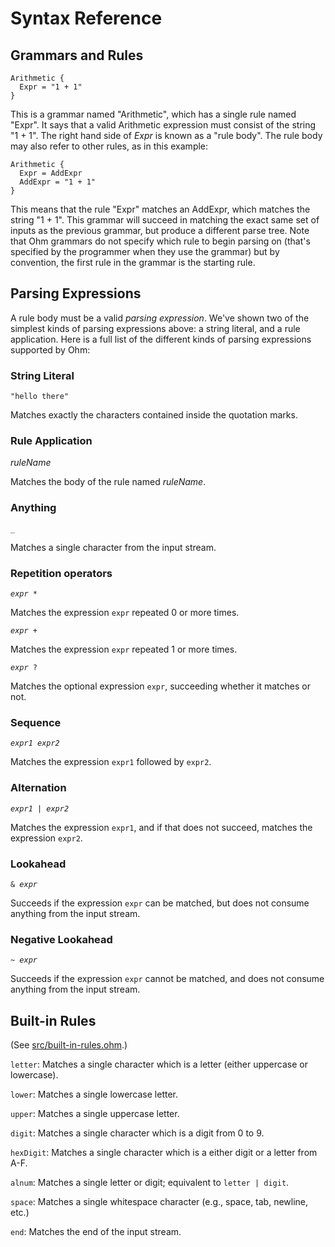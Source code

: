 # Syntax Reference

## Grammars and Rules

```
Arithmetic {
  Expr = "1 + 1"
}
```

This is a grammar named "Arithmetic", which has a single rule named "Expr". It says that a valid Arithmetic expression must consist of the string "1 + 1". The right hand side of _Expr_ is known as a "rule body". The rule body may also refer to other rules, as in this example:

```
Arithmetic {
  Expr = AddExpr
  AddExpr = "1 + 1"
}
```

This means that the rule "Expr" matches an AddExpr, which matches the string "1 + 1". This grammar will succeed in matching the exact same set of inputs as the previous grammar, but produce a different parse tree. Note that Ohm grammars do not specify which rule to begin parsing on (that's specified by the programmer when they use the grammar) but by convention, the first rule in the grammar is the starting rule.

## Parsing Expressions

A rule body must be a valid _parsing expression_. We've shown two of the simplest kinds of parsing expressions above: a string literal, and a rule application. Here is a full list of the different kinds of parsing expressions supported by Ohm:

### String Literal

`"hello there"`

Matches exactly the characters contained inside the quotation marks.

### Rule Application

_ruleName_

Matches the body of the rule named _ruleName_.

### Anything

`_`

Matches a single character from the input stream.

### Repetition operators

<code><i>expr</i> *</code>

Matches the expression `expr` repeated 0 or more times.

<code><i>expr</i> +</code>

Matches the expression `expr` repeated 1 or more times.

<code><i>expr</i> ?</code>

Matches the optional expression `expr`, succeeding whether it matches or not.

### Sequence

<code><i>expr1</i> <i>expr2</i></code>

Matches the expression `expr1` followed by `expr2`.

### Alternation

<code><i>expr1</i> | <i>expr2</i></code>

Matches the expression `expr1`, and if that does not succeed, matches the expression `expr2`.

### Lookahead

<code>& <i>expr</i></code>

Succeeds if the expression `expr` can be matched, but does not consume anything from the input stream.

### Negative Lookahead

<code>~ <i>expr</i></code>

Succeeds if the expression `expr` cannot be matched, and does not consume anything from the input stream.

## Built-in Rules

(See [src/built-in-rules.ohm](../src/built-in-rules.ohm).)

`letter`: Matches a single character which is a letter (either uppercase or lowercase).

`lower`: Matches a single lowercase letter.

`upper`: Matches a single uppercase letter.

`digit`: Matches a single character which is a digit from 0 to 9.

`hexDigit`: Matches a single character which is a either digit or a letter from A-F.

`alnum`: Matches a single letter or digit; equivalent to `letter | digit`.

`space`: Matches a single whitespace character (e.g., space, tab, newline, etc.)

`end`: Matches the end of the input stream.
